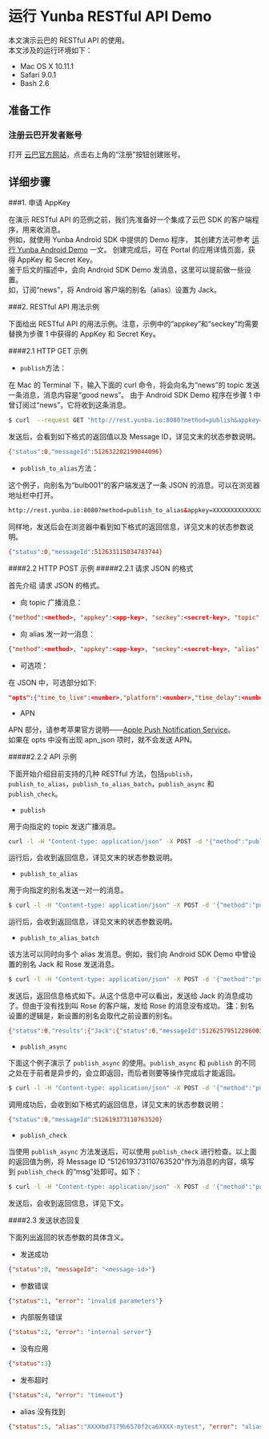 # 运行 Yunba RESTful API Demo

本文演示云巴的 RESTful API 的使用。
<br>
本文涉及的运行环境如下：

* Mac OS X 10.11.1
* Safari 9.0.1
* Bash 2.6

## 准备工作

### 注册云巴开发者账号
打开 [云巴官方网站](http://yunba.io "云巴官方网站")，点击右上角的“注册”按钮创建账号。  

## 详细步骤

###1. 申请 AppKey

在演示 RESTful API 的范例之前，我们先准备好一个集成了云巴 SDK 的客户端程序，用来收消息。
<br>
例如，就使用 Yunba Android SDK 中提供的 Demo 程序，
其创建方法可参考 [运行 Yunba Android Demo](https://github.com/yunba/docs/blob/master/quickstart/demo/Demo_Android.md) 一文。
创建完成后，可在 Portal 的应用详情页面，获得 AppKey 和 Secret Key。
<br>
鉴于后文的描述中，会向 Android SDK Demo 发消息，这里可以提前做一些设置。
<br>如，订阅“news”，将 Android 客户端的别名（alias）设置为 Jack。

###2. RESTful API 用法示例

下面给出 RESTful API 的用法示例。注意，示例中的“appkey”和“seckey”均需要替换为步骤 1 中获得的 AppKey 和 Secret Key。

####2.1 HTTP GET 示例


* `publish`方法：

在 Mac 的 Terminal 下，输入下面的 curl 命令，将会向名为“news”的 topic 发送一条消息，消息内容是“good news”。
由于 Android SDK Demo 程序在步骤 1 中曾订阅过“news”，它将收到这条消息。

```bash
$ curl  --request GET "http://rest.yunba.io:8080?method=publish&appkey=XXXXXXXXXXXXXXXXXXXXXXX&seckey=sec-XXXXXXXXXXXXXXXXXXXXXXXXXXXXX&topic=news&msg="good news""

```
发送后，会看到如下格式的返回值以及 Message ID，详见文末的状态参数说明。
```bash
{"status":0,"messageId":512632202199044096}
```

* `publish_to_alias`方法：

这个例子，向别名为“bulb001”的客户端发送了一条 JSON 的消息。可以在浏览器地址栏中打开。

```html
http://rest.yunba.io:8080?method=publish_to_alias&appkey=XXXXXXXXXXXXXXXXXXXXXXX&seckey=sec-XXXXXXXXXXXXXXXXXXXXXXXXXXXXX&alias=bulb001&msg={"p":999,"r":1111,"g":0,"b":0}
```
同样地，发送后会在浏览器中看到如下格式的返回信息，详见文末的状态参数说明。
```bash
{"status":0,"messageId":512633115034783744}
```

####2.2 HTTP POST 示例
#####2.2.1 请求 JSON 的格式

首先介绍 请求 JSON 的格式。

* 向 topic 广播消息：

```json
{"method":<method>, "appkey":<app-key>, "seckey":<secret-key>, "topic":<topic>, "msg":<message>}
```

* 向 alias 发一对一消息：

```json
{"method":<method>, "appkey":<app-key>, "seckey":<secret-key>, "alias":<alias> , "msg":<message>}
```

* 可选项：

在 JSON 中，可选部分如下:

```json
"opts":{"time_to_live":<number>,"platform":<number>,"time_delay":<number>,"location":<string>,"qos":<number>,"apn_json":{"aps":{"alert":<string>,"badge":<number>,"sound":<string>,"priority":<number>,"expiration":<number>,"content-available":<number>}}}
```

* APN 

APN 部分，请参考苹果官方说明——[Apple Push Notification Service](https://developer.apple.com/library/ios/documentation/NetworkingInternet/Conceptual/RemoteNotificationsPG/Chapters/ApplePushService.html#//apple_ref/doc/uid/TP40008194-CH100-SW12 "A")。
<br>
如果在 opts 中没有出现 apn_json 项时，就不会发送 APN。

#####2.2.2 API 示例

下面开始介绍目前支持的几种 RESTful 方法，包括`publish`，`publish_to_alias`，`publish_to_alias_batch`，`publish_async` 和 `publish_check`。

* `publish` 

用于向指定的 topic 发送广播消息。

```bash
curl -l -H "Content-type: application/json" -X POST -d '{"method":"publish", "appkey":"XXXXXXXXXXXXXXXXXXXXXXX", "seckey":"sec-XXXXXXXXXXXXXXXXXXXXXXXXXXXXX", "topic":"news", "msg":"good news"}' http://rest.yunba.io:8080
```

运行后，会收到返回信息，详见文末的状态参数说明。


* `publish_to_alias` 

用于向指定的别名发送一对一的消息。


```bash
$ curl -l -H "Content-type: application/json" -X POST -d '{"method":"publish_to_alias", "appkey": "XXXXXXXXXXXXXXXXXXXXXXX", "seckey":"sec-XXXXXXXXXXXXXXXXXXXXXXXXXXXXX", "alias”:”Jack”, "msg":"message from RESTful API", "opts":{"time_to_live":20000}}' http://rest.yunba.io:8080
```

运行后，会收到返回信息，详见文末的状态参数说明。


* `publish_to_alias_batch` 

该方法可以同时向多个 alias 发消息。例如，我们向 Android SDK Demo 中曾设置的别名 Jack 和 Rose 发送消息。

```bash
$ curl -l -H "Content-type: application/json" -X POST -d '{"method":"publish_to_alias_batch", "appkey":"XXXXXXXXXXXXXXXXXXXXXXX", "seckey":"sec-XXXXXXXXXXXXXXXXXXXXXXXXXXXXX", "aliases":["Jack","Rose"], "msg":"good news", "opts":{"time_to_live": 20}}' http://rest.yunba.io:8080
```

发送后，返回信息格式如下。从这个信息中可以看出，发送给 Jack 的消息成功了。但由于没有找到叫 Rose 的客户端，发给 Rose 的消息没有成功。
**注**：别名设置的逻辑是，新设置的别名会取代之前设置的别名。

```bash
{"status":0,"results":{"Jack":{"status":0,"messageId":512625795122860032},"Rose":{"status":5,"alias":"56251969be17bc415cfbf2a1-Rose","error":"alias not found"}}}
```

* `publish_async`

下面这个例子演示了 `publish_async` 的使用。`publish_async` 和 `publish` 的不同之处在于前者是异步的，会立即返回，而后者则要等操作完成后才能返回。

```bash
$ curl -l -H "Content-type: application/json" -X POST -d '{"method":"publish_check", "appkey":"XXXXXXXXXXXXXXXXXXXXXXX", "seckey":"sec-XXXXXXXXXXXXXXXXXXXXXXXXXXXXX", "topic":"news", "msg":"512619373110763520"}' http://rest.yunba.io:8080
```

调用成功后，会收到如下格式的返回信息，详见文末的状态参数说明：
```bash
{"status":0,"messageId":512619373110763520}
```

* `publish_check`

当使用 `publish_async` 方法发送后，可以使用 `publish_check` 进行检查。以上面的返回值为例，将 Message ID “512619373110763520”作为消息的内容，填写到 `publish_check` 的“msg”处即可。如下：

```bash
$ curl -l -H "Content-type: application/json" -X POST -d '{"method":"publish_check", "appkey":"XXXXXXXXXXXXXXXXXXXXXXX", "seckey":"sec-XXXXXXXXXXXXXXXXXXXXXXXXXXXXX", "topic”:”news”, "msg":"512619373110763520"}' http://rest.yunba.io:8080
```

发送后，会收到返回信息，详见下文。


####2.3 发送状态回复

下面列出返回的状态参数的具体含义。

* 发送成功

```json
{"status":0, "messageId": "<message-id>"}
```

* 参数错误

```json
{"status":1, "error": "invalid parameters"}
```

* 内部服务错误

```json
{"status":2, "error": "internal server"}
```

* 没有应用

```json
{"status":3}
```

* 发布超时

```json
{"status":4, "error": "timeout"}
```

 * alias 没有找到
 
```json
{"status":5, "alias":"XXXXbd7179b6570f2ca6XXXX-mytest", "error": "alias not found"}
```
